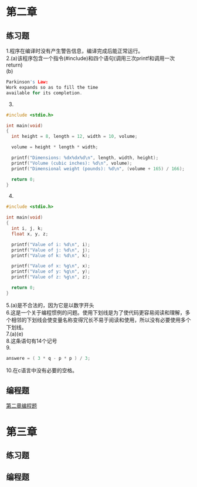 # 第二章

## 练习题
1.程序在编译时没有产生警告信息，编译完成后能正常运行。  
2.(a)该程序包含一个指令(#include)和四个语句(调用三次printf和调用一次return)  
(b)
```c
Parkinson's Law:
Work expands so as to fill the time
available for its completion.
```

3.
```c
#include <stdio.h>

int main(void)
{
  int height = 8, length = 12, width = 10, volume;

  volume = height * length * width;

  printf("Dimensions: %dx%dx%d\n", length, width, height);
  printf("Volume (cubic inches): %d\n", volume);
  printf("Dimensional weight (pounds): %d\n", (volume + 165) / 166);

  return 0;
}
```
4.
```c
#include <stdio.h>

int main(void)
{
  int i, j, k;
  float x, y, z;

  printf("Value of i: %d\n", i);
  printf("Value of j: %d\n", j);
  printf("Value of k: %d\n", k);

  printf("Value of x: %g\n", x);
  printf("Value of y: %g\n", y);
  printf("Value of z: %g\n", z);

  return 0;
}
```
5.(a)是不合法的，因为它是以数字开头  
6.这是一个关于编程惯例的问题。使用下划线是为了使代码更容易阅读和理解，多个相邻的下划线会使变量名称变得冗长不易于阅读和使用，所以没有必要使用多个下划线。  
7.(a)(e)  
8.这条语句有14个记号  
9.
```c
answere = ( 3 * q - p * p ) / 3;
```
10.在c语言中没有必要的空格。

## 编程题
[第二章编程题](https://github.com/eurislee/c_programming_a_modern_approach/tree/main/ch02/exercises)

# 第三章

## 练习题


## 编程题

